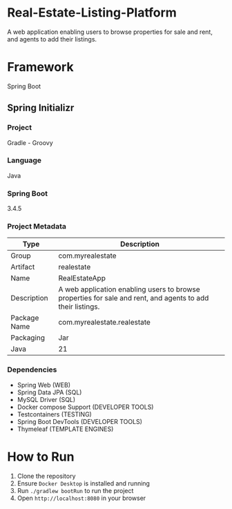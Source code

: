 # Real-Estate-Listing-Platform
A web application enabling users to browse properties for sale and rent, and agents to add their listings.

# Framework
Spring Boot

## Spring Initializr
### Project 
Gradle - Groovy

### Language
Java

### Spring Boot
3.4.5

### Project Metadata
| Type | Description |
| --- | --- |
| Group | com.myrealestate |
| Artifact | realestate |
| Name | RealEstateApp |
| Description | A web application enabling users to browse properties for sale and rent, and agents to add their listings. |
| Package Name | com.myrealestate.realestate |
| Packaging | Jar |
| Java | 21 |

### Dependencies
- Spring Web (WEB)
- Spring Data JPA (SQL)
- MySQL Driver (SQL)
- Docker compose Support (DEVELOPER TOOLS)
- Testcontainers (TESTING)
- Spring Boot DevTools (DEVELOPER TOOLS)
- Thymeleaf (TEMPLATE ENGINES)

# How to Run
1. Clone the repository
2. Ensure `Docker Desktop` is installed and running
3. Run `./gradlew bootRun` to run the project
4. Open `http://localhost:8080` in your browser
